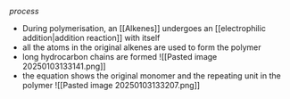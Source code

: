 *process*
+ During polymerisation, an [[Alkenes]] undergoes an [[electrophilic addition|addition reaction]] with itself
+ all the atoms in the original alkenes are used to form the polymer
+ long hydrocarbon chains are formed
![[Pasted image 20250103133141.png]]
+ the equation shows the original monomer and the repeating unit in the polymer
![[Pasted image 20250103133207.png]]